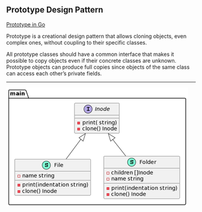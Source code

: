 ## Prototype Design Pattern

[Prototype in Go](https://refactoring.guru/design-patterns/prototype/go/example)

Prototype is a creational design pattern that allows cloning objects, even complex ones, without coupling to their specific classes.

All prototype classes should have a common interface that makes it possible to copy objects even if their concrete classes are unknown. Prototype objects can produce full copies since objects of the same class can access each other’s private fields.

***

![Navigation](https://github.com/muarshad01/Design_Patterns_Go/blob/master/creational_design_patterns/cdp_images/prototype_go.png)
